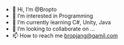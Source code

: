 - 👋 Hi, I’m @Bropto
- 👀 I’m interested in Programming
- 🌱 I’m currently learning C#, Unity, Java
- 💞️ I’m looking to collaborate on ...
- 📫 How to reach me bropjang@gamil.com

<!---
Bropto/Bropto is a ✨ special ✨ repository because its `README.md` (this file) appears on your GitHub profile.
You can click the Preview link to take a look at your changes.
--->
